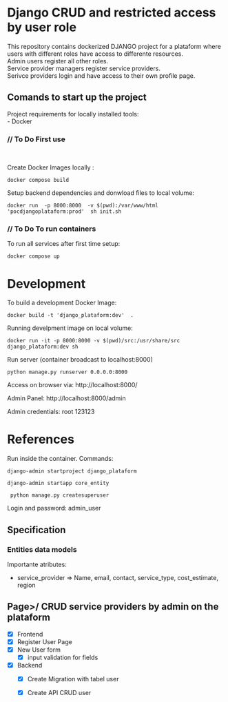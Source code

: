 # Django CRUD and restricted access by user role 
This repository contains dockerized DJANGO project for a plataform where users with different roles have access to differente resources. <br>
Admin users register all other roles.<br>
Service provider managers register service providers. <br>
Serivce providers login and have access to their own profile page.  <br>


## Comands to start up the project 
  Project requirements for locally installed tools:    <br>
    - Docker    

### // To Do  First use
<br> 

 Create Docker Images locally :
```
docker compose build  
```
Setup backend dependencies and donwload files to local volume: 
```
docker run  -p 8000:8000  -v $(pwd):/var/www/html   'pocdjangoplataform:prod'  sh init.sh
```

### // To Do  To run containers
 To run all services after first time setup:
```
docker compose up 
```

# Development

 To build a development Docker Image:
```
docker build -t 'django_plataform:dev'  .   
```

 Running develpment image on local volume: 
```
docker run -it -p 8000:8000 -v $(pwd)/src:/usr/share/src django_plataform:dev sh
```

Run server (container broadcast to localhost:8000)
```
python manage.py runserver 0.0.0.0:8000
```
Access on browser via: http://localhost:8000/

Admin Panel: http://localhost:8000/admin

Admin credentials: root 123123


# References 
Run inside the container.
Commands: 
```
django-admin startproject django_plataform
```
```
django-admin startapp core_entity
```
```
 python manage.py createsuperuser
``` 
  Login and password: admin_user

## Specification 

### Entities data models
Importante atributes: <br>
 - service_provider => Name, email, contact, service_type, cost_estimate, region



## Page>/ CRUD service providers by admin on the plataform 
- [x]  Frontend
  - [x] Register User Page
   - [x] New User form
        - [x] input validation for fields

- [x] Backend
    - [x] Create Migration with tabel user
    - [x] Create API CRUD user


